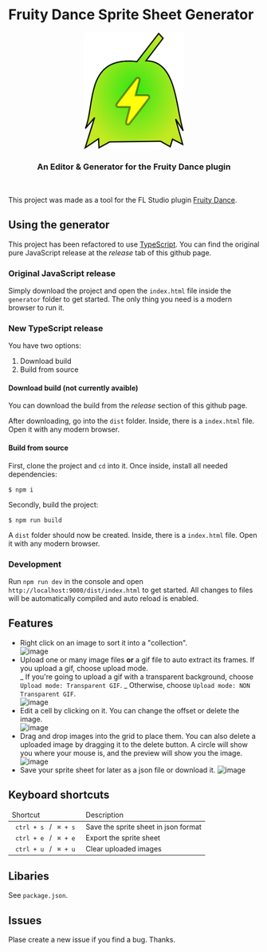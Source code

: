 # Fruity Dance Sprite Sheet Generator

<div align=center> <img width="200px"src='logotype.png'> <br> <h3> An Editor & Generator for the Fruity Dance plugin</h3> </div> <br>

This project was made as a tool for the FL Studio plugin [Fruity Dance](https://www.image-line.com/fl-studio-learning/fl-studio-online-manual/html/plugins/Fruity%20Dance.htm).

## Using the generator

This project has been refactored to use [TypeScript](https://www.typescriptlang.org/). You can find the original pure JavaScript release at the _release_ tab of this github page.

### Original JavaScript release

Simply download the project and open the `index.html` file inside the `generator` folder to get started. The only thing you need is a modern browser to run it.

### New TypeScript release

You have two options:

1. Download build
2. Build from source

#### Download build (not currently avaible)

You can download the build from the _release_ section of this github page.

After downloading, go into the `dist` folder. Inside, there is a `index.html` file. Open it with any modern browser.

#### Build from source

First, clone the project and `cd` into it. Once inside, install all needed dependencies:

```
$ npm i
```

Secondly, build the project:

```
$ npm run build
```

A `dist` folder should now be created. Inside, there is a `index.html` file. Open it with any modern browser.

### Development

Run `npm run dev` in the console and open `http://localhost:9000/dist/index.html` to get started. All changes to files will be automatically compiled and auto reload is enabled.

## Features

- Right click on an image to sort it into a "collection". <br>
  ![image](https://user-images.githubusercontent.com/89783791/187178884-fa8c7d50-1223-4e5c-96ae-7d59728c3e0f.png)
- Upload one or many image files **or** a gif file to auto extract its frames. If you upload a gif, choose upload mode. <br>
  _ If you're going to upload a gif with a transparent background, choose `Upload mode: Transparent GIF`.
  _ Otherwise, choose `Upload mode: NON Transparent GIF`. <br>
  ![image](https://user-images.githubusercontent.com/89783791/187177409-f701b001-628f-4a16-b6ab-13822a92e500.png)
- Edit a cell by clicking on it. You can change the offset or delete the image. <br>
  ![image](https://user-images.githubusercontent.com/89783791/187177639-dddf4c57-f85c-4f10-bc70-00373c1b8bae.png)
- Drag and drop images into the grid to place them. You can also delete a uploaded image by dragging it to the delete button. A circle will show you where your mouse is, and the preview will show you the image. <br>
  ![image](https://user-images.githubusercontent.com/89783791/187178031-62db9a84-5a1d-49cb-a0c1-febd3b367b7b.png)
- Save your sprite sheet for later as a json file or download it.
  ![image](https://user-images.githubusercontent.com/89783791/187178249-8b816e83-3715-42c2-9558-6f033495c318.png)

## Keyboard shortcuts

<table>
    <thead> <td> Shortcut </td> <td> Description </td></thead>
    <tbody> 
        <tr>
            <td> <code> ctrl + s </code> / <code> ⌘ + s </code>
            <td> Save the sprite sheet in json format </td>
        </tr>
        <tr>
            <td> <code> ctrl + e </code> / <code> ⌘ + e </code>
            <td> Export the sprite sheet </td>
        </tr>
        <tr>
            <td> <code> ctrl + u </code> / <code> ⌘ + u </code>
            <td> Clear uploaded images </td>
        </tr>
    </tbody>
</table>

## Libaries

See `package.json`.

## Issues

Plase create a new issue if you find a bug. Thanks.
